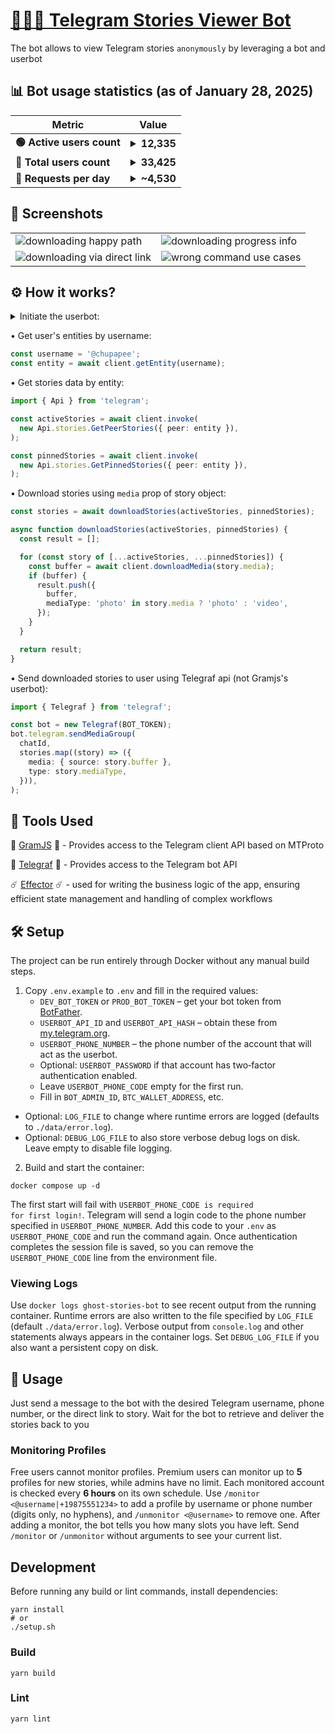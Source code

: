 <h1><a href="https://t.me/tg_stories_downloader_bot">🕵🏼‍♂️ Telegram Stories Viewer Bot</a></h1>

<p>The bot allows to view Telegram stories <code>anonymously</code> by leveraging a bot and userbot</p>

<h2>📊 Bot usage statistics (as of January 28, 2025)</h2>

<table>
    <thead>
        <tr>
            <th>Metric</th>
            <th>Value</th>
        </tr>
    </thead>
    <tbody>
        <tr>
            <td><b>🟢 Active users count</b></td>
            <td><details><summary><b>12,335</b></summary><img src="https://github.com/user-attachments/assets/d72b2af9-b3b7-47b6-883f-49402aa7d167" /></details></td>
        </tr>
        <tr>
            <td><b>👤 Total users count</b></td>
            <td><details><summary><b>33,425</b></summary><img src="https://github.com/user-attachments/assets/bccd8b8d-b190-47e0-af33-3283f3cd9c56" /></details></td>
        </tr>
        <tr>
            <td><b>🔄 Requests per day</b></td>
            <td><details><summary><b>~4,530</b></summary><img src="https://github.com/user-attachments/assets/b135791f-3b11-4f36-a268-2214090cfd8c" /></details></td>
        </tr>
    </tbody>
</table>

<h2>📸 Screenshots</h2>

<table>
  <tr>
    <td><img src="assets/happy-path.png" alt="downloading happy path"></td>
    <td><img src="assets/progress-info.png" alt="downloading progress info"></td>
	</tr>
  <tr>
    <td><img src="assets/direct-link.png" alt="downloading via direct link"></td>
    <td><img src="assets/error.png" alt="wrong command use cases"></td>
  </tr>
</table>

<h2>⚙️ How it works?</h2>

<details>

  <summary>Initiate the userbot:</summary>
  <br/>

```typescript
import { TelegramClient } from 'telegram';
import { StoreSession } from 'telegram/sessions';

async function main() {
  const client = await initClient();
}

async function initClient() {
  const storeSession = new StoreSession('userbot-session');

  const client = new TelegramClient(
    storeSession,
    USERBOT_API_ID,
    USERBOT_API_HASH,
    {
      connectionRetries: 5,
    },
  );

  await client.start({
    phoneNumber: USERBOT_PHONE_NUMBER,
    password: async () => await input.text('Please enter your password: '),
    phoneCode: async () =>
      await input.text('Please enter the code you received: '),
    onError: (err) => console.log('error: ', err),
  });
  console.log('You should now be connected.');
  console.log(client.session.save()); // Save the session to avoid logging in again
  await client.sendMessage('me', { message: 'Hi!' });

  return client;
}
```

</details>

• Get user's entities by username:

```typescript
const username = '@chupapee';
const entity = await client.getEntity(username);
```

• Get stories data by entity:

```typescript
import { Api } from 'telegram';

const activeStories = await client.invoke(
  new Api.stories.GetPeerStories({ peer: entity }),
);

const pinnedStories = await client.invoke(
  new Api.stories.GetPinnedStories({ peer: entity }),
);
```

• Download stories using `media` prop of story object:

```typescript
const stories = await downloadStories(activeStories, pinnedStories);

async function downloadStories(activeStories, pinnedStories) {
  const result = [];

  for (const story of [...activeStories, ...pinnedStories]) {
    const buffer = await client.downloadMedia(story.media);
    if (buffer) {
      result.push({
        buffer,
        mediaType: 'photo' in story.media ? 'photo' : 'video',
      });
    }
  }

  return result;
}
```

• Send downloaded stories to user using Telegraf api (not Gramjs's userbot):

```typescript
import { Telegraf } from 'telegraf';

const bot = new Telegraf(BOT_TOKEN);
bot.telegram.sendMediaGroup(
  chatId,
  stories.map((story) => ({
    media: { source: story.buffer },
    type: story.mediaType,
  })),
);
```

<h2>🧰 Tools Used</h2>

🤖 <a href="https://gram.js.org/">GramJS</a> 🤖 - Provides access to the Telegram client API based on MTProto

👾 <a href="https://telegraf.js.org/">Telegraf</a> 👾 - Provides access to the Telegram bot API

☄️ <a href="https://effector.dev/">Effector</a> ☄️ - used for writing the business logic of the app, ensuring efficient state management and handling of complex workflows

<h2>🛠 Setup</h2>
<p>The project can be run entirely through Docker without any manual build steps.</p>

1. Copy <code>.env.example</code> to <code>.env</code> and fill in the required values:
   - <code>DEV_BOT_TOKEN</code> or <code>PROD_BOT_TOKEN</code> – get your bot token from <a href="https://t.me/BotFather">BotFather</a>.
   - <code>USERBOT_API_ID</code> and <code>USERBOT_API_HASH</code> – obtain these from <a href="https://my.telegram.org">my.telegram.org</a>.
   - <code>USERBOT_PHONE_NUMBER</code> – the phone number of the account that will act as the userbot.
   - Optional: <code>USERBOT_PASSWORD</code> if that account has two‑factor authentication enabled.
   - Leave <code>USERBOT_PHONE_CODE</code> empty for the first run.
   - Fill in <code>BOT_ADMIN_ID</code>, <code>BTC_WALLET_ADDRESS</code>, etc.
  - Optional: <code>LOG_FILE</code> to change where runtime errors are logged (defaults to <code>./data/error.log</code>).
  - Optional: <code>DEBUG_LOG_FILE</code> to also store verbose debug logs on disk. Leave empty to disable file logging.
2. Build and start the container:

```shell
docker compose up -d
```

The first start will fail with <code>USERBOT_PHONE_CODE is required for first login!</code>.
Telegram will send a login code to the phone number specified in <code>USERBOT_PHONE_NUMBER</code>.
Add this code to your <code>.env</code> as <code>USERBOT_PHONE_CODE</code> and run the command again.
Once authentication completes the session file is saved, so you can remove the
<code>USERBOT_PHONE_CODE</code> line from the environment file.

### Viewing Logs

Use <code>docker logs ghost-stories-bot</code> to see recent output from the running container.
Runtime errors are also written to the file specified by <code>LOG_FILE</code> (default <code>./data/error.log</code>).
Verbose output from <code>console.log</code> and other statements always appears in the container logs. Set <code>DEBUG_LOG_FILE</code> if you also want a persistent copy on disk.

<h2>🚀 Usage</h2>
Just send a message to the bot with the desired Telegram username, phone number, or the direct link to story. Wait for the bot to retrieve and deliver the stories back to you

### Monitoring Profiles

Free users cannot monitor profiles. Premium users can monitor up to **5** profiles for new stories, while admins have no limit. Each monitored account is checked every **6 hours** on its own schedule. Use `/monitor <@username|+19875551234>` to add a profile by username or phone number (digits only, no hyphens), and `/unmonitor <@username>` to remove one. After adding a monitor, the bot tells you how many slots you have left. Send `/monitor` or `/unmonitor` without arguments to see your current list.

## Development

Before running any build or lint commands, install dependencies:

```shell
yarn install
# or
./setup.sh
```

### Build

```shell
yarn build
```

### Lint

```shell
yarn lint
```
